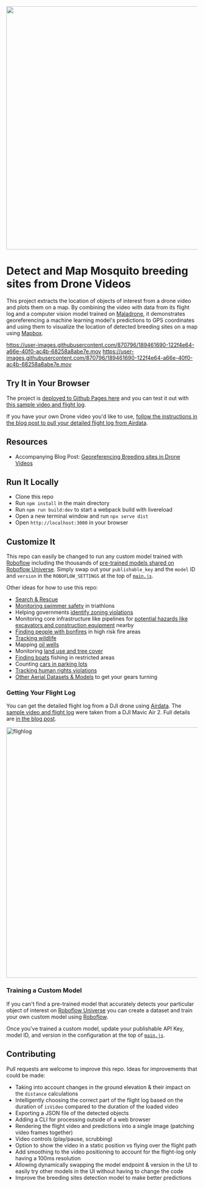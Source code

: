 <img src="https://user-images.githubusercontent.com/870796/190517543-96f85ea2-55d0-4f3f-a1d6-18c926f8c8f5.png" data-canonical-src="https://user-images.githubusercontent.com/870796/190517543-96f85ea2-55d0-4f3f-a1d6-18c926f8c8f5.png" width="640" />

# Detect and Map Mosquito breeding sites from Drone Videos

This project extracts the location of objects of interest from a drone video and plots them on a map. By combining the video with data from its flight log and a computer vision model trained on [Maladrone](https://hotspotaerial.com), it demonstrates georeferencing a machine learning model's predictions to GPS coordinates and using them to visualize the location of detected breeding sites on a map using [Mapbox](https://mapbox.com).

https://user-images.githubusercontent.com/870796/189461690-122f4e64-a66e-40f0-ac4b-68258a8abe7e.mov
https://user-images.githubusercontent.com/870796/189461690-122f4e64-a66e-40f0-ac4b-68258a8abe7e.mov

## Try It in Your Browser

The project is [deployed to Github Pages here](https://hotspotaerial.github.io/maladrone-georeferencing/) and you can test it out with [this sample video and flight log](https://drive.google.com/drive/folders/1m0lmYyLEQJiaykf821rYtyRvlO5Q_SAf).

If you have your own Drone video you'd like to use, [follow the instructions in the blog post to pull your detailed flight log from Airdata](https://blog.roboflow.com/georeferencing-drone-videos/).

## Resources

* Accompanying Blog Post: [Georeferencing Breeding sites in Drone Videos](https://hotspotaerial.com)

## Run It Locally

* Clone this repo
* Run `npm install` in the main directory
* Run `npm run build:dev` to start a webpack build with livereload
* Open a new terminal window and run `npx serve dist`
* Open `http://localhost:3000` in your browser

## Customize It

This repo can easily be changed to run any custom model trained with [Roboflow](https://app.roboflow.com) including the thousands of [pre-trained models shared on Roboflow Universe](https://universe.roboflow.com/search?q=aerial%20imagery%20top%20down%20view%20trained%20model). Simply swap out your `publishable_key` and the `model` ID and `version` in the `ROBOFLOW_SETTINGS` at the top of [`main.js`](src/main.js).

Other ideas for how to use this repo:
* [Search & Rescue](https://universe.roboflow.com/lifesparrow/images-25-8/browse?queryText=&pageSize=50&startingIndex=0&browseQuery=true)
* [Monitoring swimmer safety](https://universe.roboflow.com/yolo-training/man-over-board/browse?queryText=&pageSize=50&startingIndex=0&browseQuery=true) in triathlons
* Helping governments [identify zoning violations](https://universe.roboflow.com/hruthik-sivakumar/swimming-pool-b6pz4/browse?queryText=&pageSize=50&startingIndex=0&browseQuery=true)
* Monitoring core infrastructure like pipelines for [potential hazards like excavators and construction equipment](https://universe.roboflow.com/project-ip0vc/final-75vvh/browse?queryText=&pageSize=50&startingIndex=0&browseQuery=true) nearby
* [Finding people with bonfires](https://universe.roboflow.com/srichandana055-gmail-com/fire-and-smoke-videoo/browse?queryText=&pageSize=50&startingIndex=0&browseQuery=true) in high risk fire areas
* [Tracking wildlife](https://universe.roboflow.com/elephantdetection-90mt9/newprojectelephant/browse?queryText=&pageSize=50&startingIndex=0&browseQuery=true)
* Mapping [oil wells](https://universe.roboflow.com/haritha-r/oilwells/browse?queryText=&pageSize=50&startingIndex=0&browseQuery=true)
* Monitoring [land use and tree cover](https://universe.roboflow.com/treedataset-clsqo/tree-top-view/browse?queryText=&pageSize=50&startingIndex=0&browseQuery=true)
* [Finding boats](https://universe.roboflow.com/jacob-solawetz/aerial-maritime) fishing in restricted areas
* Counting [cars in parking lots](https://universe.roboflow.com/swee-xiao-qi/parking-lot-availability/browse?queryText=&pageSize=50&startingIndex=0&browseQuery=true)
* [Tracking human rights violations](https://blog.roboflow.com/computer-vision-for-human-rights/)
* [Other Aerial Datasets & Models](https://universe.roboflow.com/browse/aerial) to get your gears turning

### Getting Your Flight Log

You can get the detailed flight log from a DJI drone using [Airdata](https://airdata.com). The [sample video and flight log](https://drive.google.com/drive/folders/1m0lmYyLEQJiaykf821rYtyRvlO5Q_SAf) were taken from a DJI Mavic Air 2. Full details are [in the blog post](https://blog.roboflow.com/georeferencing-drone-videos/).

<img width="659" alt="flighlog" src="https://user-images.githubusercontent.com/870796/190518745-278df36e-1866-4e15-9359-667848598557.png">

### Training a Custom Model

If you can't find a pre-trained model that accurately detects your particular object of interest on [Roboflow Universe](https://universe.roboflow.com) you can create a dataset and train your own custom model using [Roboflow](https://roboflow.com).

Once you've trained a custom model, update your publishable API Key, model ID, and version in the configuration at the top of [`main.js`](src/main.js).

## Contributing

Pull requests are welcome to improve this repo. Ideas for improvements that could be made:

* Taking into account changes in the ground elevation & their impact on the `distance` calculations
* Intelligently choosing the correct part of the flight log based on the duration of `isVideo` compared to the duration of the loaded video
* Exporting a JSON file of the detected objects
* Adding a CLI for processing outside of a web browser
* Rendering the flight video and predictions into a single image (patching video frames together)
* Video controls (play/pause, scrubbing)
* Option to show the video in a static position vs flying over the flight path
* Add smoothing to the video positioning to account for the flight-log only having a 100ms resolution
* Allowing dynamically swapping the model endpoint & version in the UI to easily try other models in the UI without having to change the code
* Improve the breeding sites detection model to make better predictions
